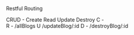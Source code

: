 Restful Routing

CRUD - Create Read Update Destroy
C -  
R - /allBlogs
U /updateBlog/:id
D - /destroyBlog/:id